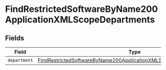 # FindRestrictedSoftwareByName200ApplicationXMLScopeDepartments


## Fields

| Field                                                                                                                                                                         | Type                                                                                                                                                                          | Required                                                                                                                                                                      | Description                                                                                                                                                                   |
| ----------------------------------------------------------------------------------------------------------------------------------------------------------------------------- | ----------------------------------------------------------------------------------------------------------------------------------------------------------------------------- | ----------------------------------------------------------------------------------------------------------------------------------------------------------------------------- | ----------------------------------------------------------------------------------------------------------------------------------------------------------------------------- |
| `department`                                                                                                                                                                  | [FindRestrictedSoftwareByName200ApplicationXMLScopeDepartmentsDepartment](../../models/operations/findrestrictedsoftwarebyname200applicationxmlscopedepartmentsdepartment.md) | :heavy_minus_sign:                                                                                                                                                            | N/A                                                                                                                                                                           |